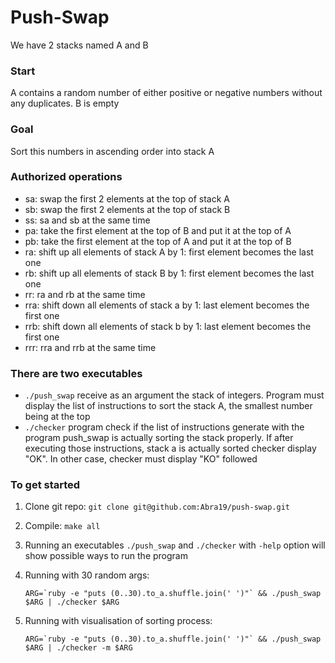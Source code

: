 # Push-Swap

We have 2 stacks named A and B
### Start 
A contains a random number of either positive or negative numbers without any duplicates. B is empty

### Goal
Sort this numbers in ascending order into stack A

### Authorized operations
* sa: swap the first 2 elements at the top of stack A
* sb: swap the first 2 elements at the top of stack B
* ss: sa and sb at the same time
* pa: take the first element at the top of B and put it at the top of A
* pb: take the first element at the top of A and put it at the top of B
* ra: shift up all elements of stack A by 1: first element becomes the last one
* rb: shift up all elements of stack B by 1: first element becomes the last one
* rr: ra and rb at the same time
* rra: shift down all elements of stack a by 1: last element becomes the first one
* rrb: shift down all elements of stack b by 1: last element becomes the first one
* rrr: rra and rrb at the same time

### There are two executables
- `./push_swap` receive as an argument the stack of integers. Program must display the list of instructions to sort the stack A,
the smallest number being at the top
- `./checker` program check if the list of instructions generate with the program push_swap is actually sorting the stack properly.
If after executing those instructions, stack a is actually sorted checker display "OK".
In other case, checker must display "KO" followed

### To get started
1. Clone git repo: `git clone git@github.com:Abra19/push-swap.git`
2. Compile: `make all`
3. Running an executables `./push_swap` and `./checker`  with `-help` option will show possible ways to run the program
4. Running with 30 random args: 

   ```ARG=`ruby -e "puts (0..30).to_a.shuffle.join(' ')"` && ./push_swap $ARG | ./checker $ARG```

5. Running with visualisation of sorting process:

   ```ARG=`ruby -e "puts (0..30).to_a.shuffle.join(' ')"` && ./push_swap $ARG | ./checker -m $ARG```
